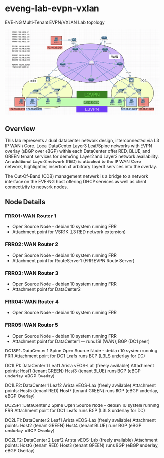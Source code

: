 # eveng-lab-evpn-vxlan
EVE-NG Multi-Tenant EVPN/VXLAN Lab topology 

<p align="center">
    <img src="media/lab-topo-2021_11_11.png" width="800"/>
</p>

## Overview

<p>This lab represents a dual datacenter network design, interconnected via L3 IP WAN / Core.  Local DataCenter Layer3 Leaf/Spine networks with EVPN overlay (eBGP over eBGP) within each DataCenter offer RED, BLUE, and GREEN tenant services for demo'ing Layer2 and Layer3 network availability.  An additional Layer3 network (RED) is attached to the IP WAN Core network, highlighting insertion of arbitrary Layer3 services into the overlay.
<p>The Out-Of-Band (OOB) management network is a bridge to a network interface on the EVE-NG host offering DHCP services as well as client connectivity to network nodes.


## Node Details

### FRR01:  WAN Router 1<br>
- Open Source Node - debian 10 system running FRR
- Attachment point for VSR1K (L3 RED network extension)
### FRR02:  WAN Router 2
- Open Source Node - debian 10 system running FRR
- Attachment point for RouteServer1 (FRR EVPN Route Server)
### FRR03:  WAN Router 3
- Open Source Node - debian 10 system running FRR
- Attachment point for DataCenter2
### FRR04:  WAN Router 4
- Open Source Node - debian 10 system running FRR
### FRR05:  WAN Router 5
- Open Source Node - debian 10 system running FRR
- Attachment point for DataCenter1
--   runs ISI (WAN), BGP (DC1 peer)
<p>
<p>DC1SP1:  DataCenter 1 Spine
  Open Source Node - debian 10 system running FRR
  Attachment point for DC1 Leafs
   runs BGP (L3LS underlay for DC)
<p>DC1LF1:  DataCenter 1 Leaf1
  Arista vEOS-Lab (freely available)
  Attachment points:
    Host1 (tenant GREEN)
    Host3 (tenant BLUE)
  runs BGP (eBGP underlay, eBGP Overlay)
<p>DC1LF2:  DataCenter 1 Leaf2
  Arista vEOS-Lab (freely available)
  Attachment points:
    Host5 (tenant RED)
    Host7 (tenant GREEN)
  runs BGP (eBGP underlay, eBGP Overlay)
<p>
<p>DC2SP1:  DataCenter 2 Spine
  Open Source Node - debian 10 system running FRR
  Attachment point for DC1 Leafs
   runs BGP (L3LS underlay for DC)
<p>DC2LF1:  DataCenter 2 Leaf1
  Arista vEOS-Lab (freely available)
  Attachment points:
    Host2 (tenant GREEN)
    Host4 (tenant BLUE)
  runs BGP (eBGP underlay, eBGP Overlay)
<p>DC2LF2:  DataCenter 2 Leaf2
  Arista vEOS-Lab (freely available)
  Attachment points:
    Host6 (tenant RED)
    Host8 (tenant GREEN)
  runs BGP (eBGP underlay, eBGP Overlay)
<p>
